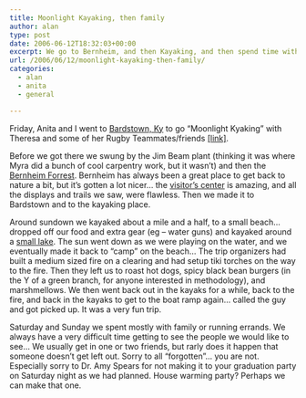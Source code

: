 ```yaml
---
title: Moonlight Kayaking, then family
author: alan
type: post
date: 2006-06-12T18:32:03+00:00
excerpt: We go to Bernheim, and then Kayaking, and then spend time with family and a couple of friends, but end up doing a pathetic job getting in touch with many of the friends we would have liked to have seen.
url: /2006/06/12/moonlight-kayaking-then-family/
categories:
  - alan
  - anita
  - general

---
```

Friday, Anita and I went to [Bardstown, Ky][1] to go &#8220;Moonlight Kyaking&#8221; with Theresa and some of her Rugby Teammates/friends [[link]][2].

Before we got there we swung by the Jim Beam plant (thinking it was where Myra did a bunch of cool carpentry work, but it wasn&#8217;t) and then the [Bernheim Forrest][3]. Bernheim has always been a great place to get back to nature a bit, but it&#8217;s gotten a lot nicer&#8230; the [visitor&#8217;s center][4] is amazing, and all the displays and trails we saw, were flawless. Then we made it to Bardstown and to the kayaking place.

Around sundown we kayaked about a mile and a half, to a small beach&#8230; dropped off our food and extra gear (eg &#8211; water guns) and kayaked around a [small lake][5]. The sun went down as we were playing on the water, and we eventually made it back to &#8220;camp&#8221; on the beach&#8230; The trip organizers had built a medium sized fire on a clearing and had setup tiki torches on the way to the fire. Then they left us to roast hot dogs, spicy black bean burgers (in the Y of a green branch, for anyone interested in methodology), and marshmellows. We then went back out in the kayaks for a while, back to the fire, and back in the kayaks to get to the boat ramp again&#8230; called the guy and got picked up. It was a very fun trip.

Saturday and Sunday we spent mostly with family or running errands. We always have a very difficult time getting to see the people we would like to see&#8230; We usually get in one or two friends, but rarly does it happen that someone doesn&#8217;t get left out. Sorry to all &#8220;forgotten&#8221;&#8230; you are not. Especially sorry to Dr. Amy Spears for not making it to your graduation party on Saturday night as we had planned. House warming party? Perhaps we can make that one.


 [1]: http://maps.google.com/maps?f=q&hl=en&q=bardstown,+ky&ie=UTF8&ll=37.811683,-85.461273&spn=0.11636,0.393105&om=1
 [2]: http://kycanoe.com/
 [3]: http://www.bernheim.org/
 [4]: http://www.bernheim.org/Default.aspx?tabid=140
 [5]: http://maps.google.com/maps?f=q&hl=en&q=37.809784,-85.507708&t=h&ie=UTF8&ll=37.810598,-85.507708&spn=0.02909,0.098276&om=1
